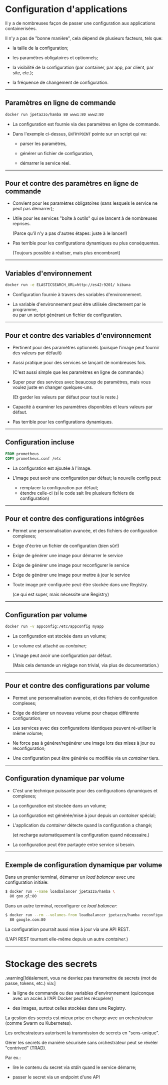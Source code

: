 # Configuration d'applications

Il y a de nombreuses façon de passer une configuration aux applications containerisées.

Il n'y a pas de "bonne manière", cela dépend de plusieurs facteurs, tels que:

* la taille de la configuration;

* les paramètres obligatoires et optionnels;

* la visibilité de la configuration (par container, par app, par client, par site, etc.);

* la fréquence de changement de configuration.

---

## Paramètres en ligne de commande

```bash
docker run jpetazzo/hamba 80 www1:80 www2:80
```

* La configuration est fournie via des paramètres en ligne de commande.

* Dans l'exemple ci-dessus, `ENTRYPOINT` pointe sur un script qui va:
  - parser les paramètres,

  - générer un fichier de configuration,

  - démarrer le service réel.

---

## Pour et contre des paramètres en ligne de commande

* Convient pour les paramètres obligatoires (sans lesquels le service ne peut pas démarrer);

* Utile pour les services "boîte à outils" qui se lancent à de nombreuses reprises.

  (Parce qu'il n'y a pas d'autres étapes: juste à le lancer!)

* Pas terrible pour les configurations dynamiques ou plus conséquentes.

  (Toujours possible à réaliser, mais plus encombrant)

---

## Variables d'environnement

```bash
docker run -e ELASTICSEARCH_URL=http://es42:9201/ kibana
```

* Configuration fournie à travers des variables d'environnement.

* La variable d'environnement peut être utilisée directement par le programme,
<br/> ou par un script générant un fichier de configuration.

---

## Pour et contre des variables d'environnement

* Pertinent pour des paramètres optionnels (puisque l'image peut fournir des valeurs par défault)

* Aussi pratique pour des services se lançant de nombreuses fois.

  (C'est aussi simple que les paramètres en ligne de commande.)

* Super pour des services avec beaucoup de paramètres, mais vous voulez juste en changer quelques-uns.

  (Et garder les valeurs par défaut pour tout le reste.)

* Capacité à examiner les paramètres disponibles et leurs valeurs par défaut.

* Pas terrible pour les configurations dynamiques.

---

## Configuration incluse

```dockerfile
FROM prometheus
COPY prometheus.conf /etc
```

* La configuration est ajoutée à l'image.

* L'image peut avoir une configuration par défaut; la nouvelle config peut:
  - remplacer la configuration par défaut;
  - étendre celle-ci (si le code sait lire plusieurs fichiers de configuration)

---

## Pour et contre des configurations intégrées

* Permet une personnalisation avancée, et des fichiers de configuration complexes;

* Exige d'écrire un fichier de configuration (bien sûr!)

* Exige de générer une image pour démarrer le service

* Exige de générer une image pour reconfigurer le service

* Exige de générer une image pour mettre à jour le service

* Toute image pré-configurée peut-être stockée dans une Registry.

  (ce qui est super, mais nécessite une Registry)

---

## Configuration par volume

```bash
docker run -v appconfig:/etc/appconfig myapp
```

* La configuration est stockée dans un volume;

* Le volume est attaché au _container_;

* L'image peut avoir une configuration par défaut.

   (Mais cela demande un réglage non trivial, via plus de documentation.)

---

## Pour et contre des configurations par volume

* Permet une personnalisation avancée, et des fichiers de configuration complexes;

* Exige de déclarer un nouveau volume pour chaque différente configuration;

* Les services avec des configurations identiques peuvent ré-utiliser le même volume;

* Ne force pas à générer/regénérer une image lors des mises à jour ou reconfiguration;

* Une configuration peut être générée ou modifiée via un _container_ tiers.

---

## Configuration dynamique par volume

* C'est une technique puissante pour des configurations dynamiques et complexes;

* La configuration est stockée dans un volume;

* La configuration est générée/mise à jour depuis un _container_ spécial;

* L'application du _container_ détecte quand la configuration a changé;

  (et recharge automatiquement la configuration quand nécessaire.)

* La configuration peut être partagée entre service si besoin.

---

## Exemple de configuration dynamique par volume

Dans un premier terminal, démarrer un _load balancer_ avec une configuration initiale:

```bash
$ docker run --name loadbalancer jpetazzo/hamba \
  80 goo.gl:80
```

Dans un autre terminal, reconfigurer ce _load balancer_:

```bash
$ docker run --rm --volumes-from loadbalancer jpetazzo/hamba reconfigure \
  80 google.com:80
```

La configuration pourrait aussi mise à jour via une API REST.

(L'API REST tournant elle-même depuis un autre _container_.)

---

# Stockage des secrets

.warning[Idéalement, vous ne devriez pas transmettre de secrets (mot de passe, tokens, etc.) via:]

* la ligne de commande ou des variables d'environnement (quiconque avec un accès à l'API Docker peut les récupérer)

* des images, surtout celles stockées dans une Registry.

La gestion des secrets est mieux prise en charge avec un orchestrateur (comme Swarm ou Kubernetes).

Les orchestrateurs autorisent la transmission de secrets en "sens-unique".

Gérer les secrets de manière sécurisée sans orchestrateur peut se révéler "contrived" (TRAD).

Par ex.:

- lire le contenu du secret via _stdin_ quand le service démarre;

- passer le secret via un endpoint d'une API
